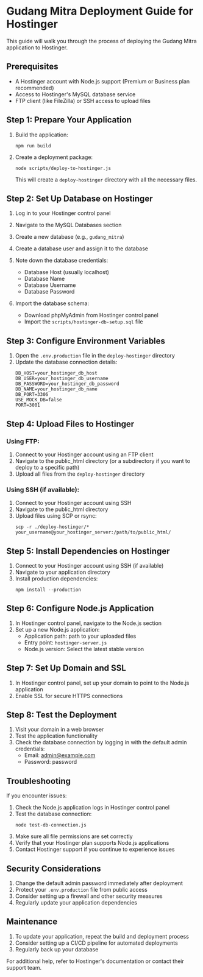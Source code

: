 # Gudang Mitra Deployment Guide for Hostinger

This guide will walk you through the process of deploying the Gudang Mitra application to Hostinger.

## Prerequisites

- A Hostinger account with Node.js support (Premium or Business plan recommended)
- Access to Hostinger's MySQL database service
- FTP client (like FileZilla) or SSH access to upload files

## Step 1: Prepare Your Application

1. Build the application:
   ```
   npm run build
   ```

2. Create a deployment package:
   ```
   node scripts/deploy-to-hostinger.js
   ```
   This will create a `deploy-hostinger` directory with all the necessary files.

## Step 2: Set Up Database on Hostinger

1. Log in to your Hostinger control panel
2. Navigate to the MySQL Databases section
3. Create a new database (e.g., `gudang_mitra`)
4. Create a database user and assign it to the database
5. Note down the database credentials:
   - Database Host (usually localhost)
   - Database Name
   - Database Username
   - Database Password

6. Import the database schema:
   - Download phpMyAdmin from Hostinger control panel
   - Import the `scripts/hostinger-db-setup.sql` file

## Step 3: Configure Environment Variables

1. Open the `.env.production` file in the `deploy-hostinger` directory
2. Update the database connection details:
   ```
   DB_HOST=your_hostinger_db_host
   DB_USER=your_hostinger_db_username
   DB_PASSWORD=your_hostinger_db_password
   DB_NAME=your_hostinger_db_name
   DB_PORT=3306
   USE_MOCK_DB=false
   PORT=3001
   ```

## Step 4: Upload Files to Hostinger

### Using FTP:
1. Connect to your Hostinger account using an FTP client
2. Navigate to the public_html directory (or a subdirectory if you want to deploy to a specific path)
3. Upload all files from the `deploy-hostinger` directory

### Using SSH (if available):
1. Connect to your Hostinger account using SSH
2. Navigate to the public_html directory
3. Upload files using SCP or rsync:
   ```
   scp -r ./deploy-hostinger/* your_username@your_hostinger_server:/path/to/public_html/
   ```

## Step 5: Install Dependencies on Hostinger

1. Connect to your Hostinger account using SSH (if available)
2. Navigate to your application directory
3. Install production dependencies:
   ```
   npm install --production
   ```

## Step 6: Configure Node.js Application

1. In Hostinger control panel, navigate to the Node.js section
2. Set up a new Node.js application:
   - Application path: path to your uploaded files
   - Entry point: `hostinger-server.js`
   - Node.js version: Select the latest stable version

## Step 7: Set Up Domain and SSL

1. In Hostinger control panel, set up your domain to point to the Node.js application
2. Enable SSL for secure HTTPS connections

## Step 8: Test the Deployment

1. Visit your domain in a web browser
2. Test the application functionality
3. Check the database connection by logging in with the default admin credentials:
   - Email: admin@example.com
   - Password: password

## Troubleshooting

If you encounter issues:

1. Check the Node.js application logs in Hostinger control panel
2. Test the database connection:
   ```
   node test-db-connection.js
   ```
3. Make sure all file permissions are set correctly
4. Verify that your Hostinger plan supports Node.js applications
5. Contact Hostinger support if you continue to experience issues

## Security Considerations

1. Change the default admin password immediately after deployment
2. Protect your `.env.production` file from public access
3. Consider setting up a firewall and other security measures
4. Regularly update your application dependencies

## Maintenance

1. To update your application, repeat the build and deployment process
2. Consider setting up a CI/CD pipeline for automated deployments
3. Regularly back up your database

For additional help, refer to Hostinger's documentation or contact their support team.
